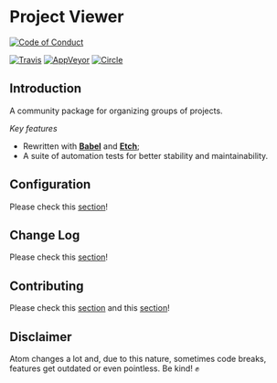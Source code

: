 # Project Viewer

[![Code of Conduct][coc-badge]][coc]

[![Travis][travis-badge]][travis]
[![AppVeyor][appveyor-badge]][appveyor]
[![Circle][circle-badge]][circle]

## Introduction

A community package for organizing groups of projects.

*Key features*

- Rewritten with [**Babel**][babel] and [**Etch**][etch];
- A suite of automation tests for better stability and maintainability.

## Configuration

Please check this [section](/CONFIGURATION.md)!

## Change Log

Please check this [section](/CHANGELOG.md)!

## Contributing

Please check this [section](/CONTRIBUTING.md) and this [section](/CODE_OF_CONDUCT.md)!

## Disclaimer

Atom changes a lot and, due to this nature, sometimes code breaks, features get outdated or even pointless. Be kind! :fist:

[babel]: https://babeljs.io/
[etch]: https://github.com/atom/etch
[coc-badge]: https://img.shields.io/badge/%E2%9D%A4-code%20of%20conduct-blue.svg?style=flat-square
[coc]: https://gitlab.com/jccguimaraes/atom-project-viewer-plus/blob/master/CODE_OF_CONDUCT.md
[travis-badge]: https://img.shields.io/travis/jccguimaraes/project-viewer-plus/master.svg?style=flat-square
[travis]: https://travis-ci.org/jccguimaraes/project-viewer-plus
[appveyor-badge]: https://img.shields.io/appveyor/ci/jccguimaraes/project-viewer-plus/master.svg?style=flat-square
[appveyor]: https://ci.appveyor.com/project/jccguimaraes/project-viewer-plus
[circle-badge]: https://img.shields.io/circleci/project/jccguimaraes/project-viewer-plus/master.svg?style=flat-square
[circle]: https://circleci.com/gh/jccguimaraes/project-viewer-plus
